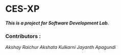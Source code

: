 # CES-XP

**_This is a project for Software Development Lab._**

### Contributors :

_Akshay Raichur_
_Akshata Kulkarni_
_Jayanth Apagundi_
